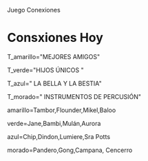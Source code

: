 Juego Conexiones
# Consxiones Hoy #

T_amarillo="MEJORES AMIGOS"

T_verde="HIJOS ÚNICOS  "

T_azul=" LA BELLA Y LA BESTIA"

T_morado=" INSTRUMENTOS DE PERCUSIÓN"

amarillo=Tambor,Flounder,Mikel,Baloo

verde=Jane,Bambi,Mulán,Aurora

azul=Chip,Dindon,Lumiere,Sra Potts

morado=Pandero,Gong,Campana, Cencerro